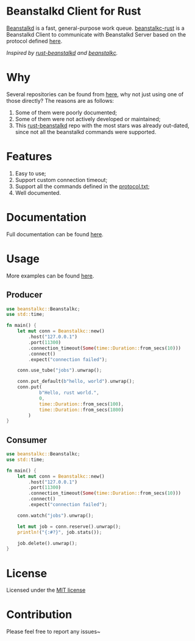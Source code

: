 Beanstalkd Client for Rust
=========================

[Beanstalkd](https://github.com/beanstalkd/beanstalkd) is a fast, general-purpose work queue. [beanstalkc-rust](https://github.com/iFaceless/beanstalkc-rust) is a Beanstalkd Client to communicate with Beanstalkd Server based on the protocol defined [here](./protocol.md).

*Inspired by [rust-beanstalkd](https://github.com/schickling/rust-beanstalkd) and [beanstalkc](https://github.com/earl/beanstalkc/).*

# Why

Several repositories can be found from [here](https://github.com/search?q=beanstalkd+rust), why not just using one of those directly? The reasons are as follows:
1. Some of them were poorly documented;
1. Some of them were not actively developed or maintained;
1. This [rust-beanstalkd](https://github.com/schickling/rust-beanstalkd) repo with the most stars was already out-dated, since not all the beanstalkd commands were supported.

# Features

1. Easy to use;
1. Support custom connection timeout;
1. Support all the commands defined in the [protocol.txt](https://github.com/beanstalkd/beanstalkd/blob/master/doc/protocol.txt);
1. Well documented.

# Documentation

Full documentation can be found [here](https://docs.rs/beanstalkc/0.2.0/beanstalkc).

# Usage

More examples can be found [here](./examples/main.rs).

## Producer
```rust
use beanstalkc::Beanstalkc;
use std::time;

fn main() {
    let mut conn = Beanstalkc::new()
        .host("127.0.0.1")
        .port(11300)
        .connection_timeout(Some(time::Duration::from_secs(10)))
        .connect()
        .expect("connection failed");

    conn.use_tube("jobs").unwrap();

    conn.put_default(b"hello, world").unwrap();
    conn.put(
            b"Hello, rust world.",
            0,
            time::Duration::from_secs(100),
            time::Duration::from_secs(1800)
        )
}
```

## Consumer

```rust
use beanstalkc::Beanstalkc;
use std::time;

fn main() {
    let mut conn = Beanstalkc::new()
        .host("127.0.0.1")
        .port(11300)
        .connection_timeout(Some(time::Duration::from_secs(10)))
        .connect()
        .expect("connection failed");

    conn.watch("jobs").unwrap();

    let mut job = conn.reserve().unwrap();
    println!("{:#?}", job.stats());

    job.delete().unwrap();
}
```

# License

Licensed under the [MIT license](./LICENSE)

# Contribution

Please feel free to report any issues~